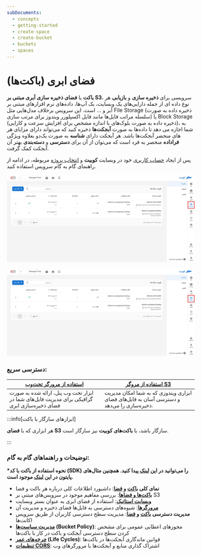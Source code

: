 ```yaml
---
subDocuments:
  - concepts
  - getting-started
  - create-space
  - create-bucket
  - buckets
  - spaces
---
```


# فضای ابری (باکت‌ها)

**باکت** یا **فضای ذخیره سازی اَبری مبتنی بر S3**، سرویسی برای **ذخیره سازی** و **بازیابی** هر نوع داده ای از جمله دارایی‌های یک وبسایت، بک آپ‌ها، داده‌های نرم افزار‌های مبتنی بر اَبر و ... است. این سرویس برخلاف مدل‌هایی مثل File Storage (ذخیره داده به صورت سلسله مراتب فایل‌ها مانند فایل اکسپلورر ویندوز برای مرتب سازی) یا Block Storage (ذخیره داده به صورت بلوک‌های با اندازه مشخص برای افزایش سرعت و کارایی)، به شما اجازه می دهد تا داده‌ها به صورت **آبجکت‌ها** ذخیره کنید که می‌تواند دارای مزایای هر دو بعلاوه ویژگی‎‌های منحصر آبجکت‌ها باشد. هر آبجکت دارای **شناسه** به صورت یک **فراداده** منحصر به فرد است که می‌توان از آن برای **دسترسی** و **دسته‌بندی** بهتر آن آبجکت کمک گرفت.

پس از ایجاد [حساب کاربری](../account) خود در وبسایت **کوبیت** و [انتخاب پروژه](../organization) مربوطه، در ادامه از راهنمای گام به گام سرویس استفاده کنید.

![Buckets: bucket](img/bucket.png)

![Buckets: bucket](img/bucket.png)

### دسترسی سریع:

| [**استفاده از مرورگر تحت‌وب**](buckets/browser)                                              | [**استفاده از مروگر S3**](buckets/browser#s3_Browser)                                      |
| -------------------------------------------------------------------------------------------- | ------------------------------------------------------------------------------------------ |
| ابزار تحت وب پنل، ارائه شده به صورت گرافیکی برای مدیریت فایل‌های شما در فضای ذخیره‌سازی ابری | ابزاری ویندوزی که به شما امکان مدیریت و دسترسی آسان به فایل‌های فضای ذخیره‌سازی را می‌دهد. |

:::info[ابزارهای سازگار با باکت]

هر ابزاری که با **فضای S3** سازگار باشد، با **باکت‌های کوبیت** نیز سازگار است.

:::

### توضیحات و راهنماهای گام به گام:

**\*نحوه استفاده از باکت با کد (SDK) را می‌توانید در این [لینک](https://docs.aws.amazon.com/AmazonS3/latest/API/sdk-general-information-section.html) پیدا کنید. همچنین مثال‌های پایتون در این [لینک](https://boto3.amazonaws.com/v1/documentation/api/latest/guide/s3-examples.html) موجود است.**

- **نمای کلی [باکت](buckets) و [فضا](spaces)**: داشبورد اطلاعات کلی درباره هر باکت و فضا
- **[باکت‌ها و فضا‌ها](concepts)**: بررسی مفاهیم موجود در سرویس‌های مبتنی بر S3
- **[وبسایت استاتیک](buckets/static-website)**: استفاده از فضای ابری به عنوان بستر وبسایت
- **[مرورگر‌ها](buckets/browser)**: شیوه‌های دسترسی به فایل‌ها فضای ذخیره و مدیریت آن
- **مدیریت دسترسی [باکت](buckets/access-settings) و [فضا](spaces/access-settings)**: مدیریت سطح دسترسی کاربران از طریق سرویس اکانت‌ها
- **[مدیریت سیاست‌ها](buckets/policy) (Bucket Policy)**: مجوز‌های اعطایی عمومی برای مشخص کردن سطح دسترسی آبجکت و باکت در کار با باکت‌ها
- **[چرخه‌های عمر](buckets/lifecycle) (Life Cycles)**: قوانین ماندگاری آبجکت‌ها در باکت‌ها
- **[تنظیمات CORS](buckets/cors)**: اشتراک گذاری منابع و آبجکت‌ها با مرورگرهای وب
